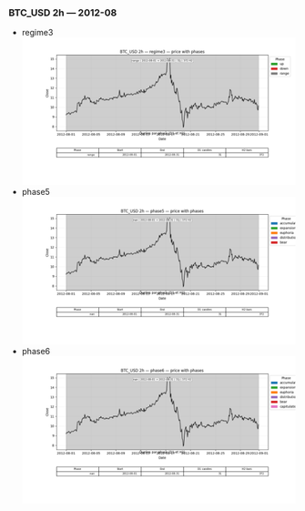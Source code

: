 ### BTC_USD 2h — 2012-08

- regime3
![BTC_USD_2h_regime3_2012-08_phase_price.png](outputs/fourier/phase_monthly/BTC_USD/2h/2012/2012-08/BTC_USD_2h_regime3_2012-08_phase_price.png)
- phase5
![BTC_USD_2h_phase5_2012-08_phase_price.png](outputs/fourier/phase_monthly/BTC_USD/2h/2012/2012-08/BTC_USD_2h_phase5_2012-08_phase_price.png)
- phase6
![BTC_USD_2h_phase6_2012-08_phase_price.png](outputs/fourier/phase_monthly/BTC_USD/2h/2012/2012-08/BTC_USD_2h_phase6_2012-08_phase_price.png)